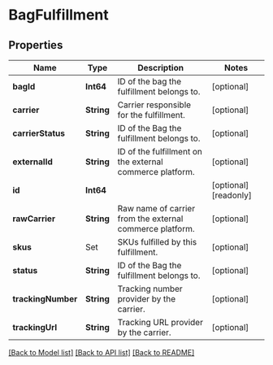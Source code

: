 # BagFulfillment

## Properties
Name | Type | Description | Notes
------------ | ------------- | ------------- | -------------
**bagId** | **Int64** | ID of the bag the fulfillment belongs to. | [optional] 
**carrier** | **String** | Carrier responsible for the fulfillment. | [optional] 
**carrierStatus** | **String** | ID of the Bag the fulfillment belongs to. | [optional] 
**externalId** | **String** | ID of the fulfillment on the external commerce platform. | [optional] 
**id** | **Int64** |  | [optional] [readonly] 
**rawCarrier** | **String** | Raw name of carrier from the external commerce platform. | [optional] 
**skus** | Set<BagFulfillmentSku> | SKUs fulfilled by this fulfillment. | [optional] 
**status** | **String** | ID of the Bag the fulfillment belongs to. | [optional] 
**trackingNumber** | **String** | Tracking number provider by the carrier. | [optional] 
**trackingUrl** | **String** | Tracking URL provider by the carrier. | [optional] 

[[Back to Model list]](../README.md#documentation-for-models) [[Back to API list]](../README.md#documentation-for-api-endpoints) [[Back to README]](../README.md)


